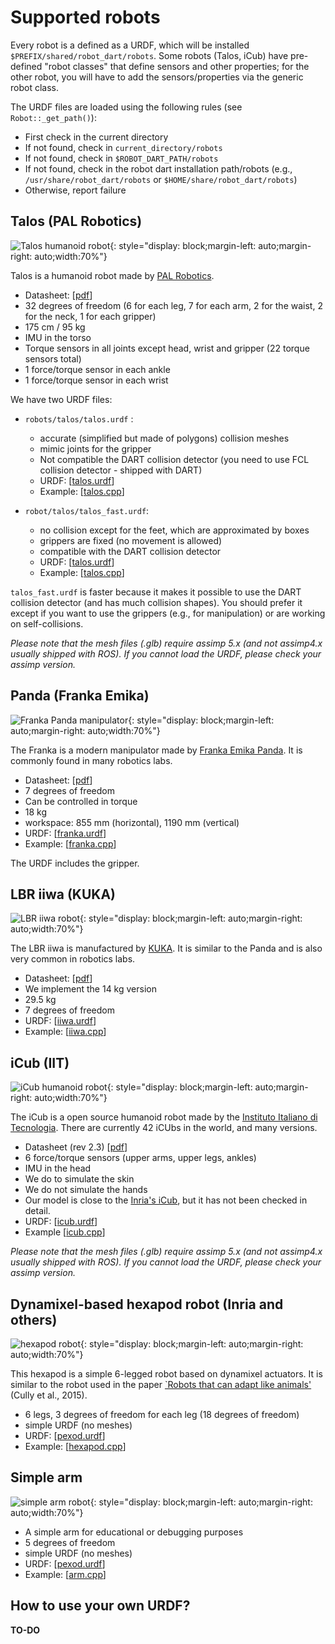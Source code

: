 # Supported robots

Every robot is a defined as a URDF, which will be installed `$PREFIX/shared/robot_dart/robots`. Some robots (Talos, iCub) have pre-defined "robot classes" that define sensors and other properties; for the other robot, you will have to add the sensors/properties via the generic robot class.

The URDF files are loaded using the following rules (see `Robot::_get_path()`):

- First check in the current directory
- If not found, check in `current_directory/robots`
- If not found, check in `$ROBOT_DART_PATH/robots`
- If not found, check in the robot dart installation path/robots (e.g., `/usr/share/robot_dart/robots` or `$HOME/share/robot_dart/robots`)
- Otherwise, report failure

## Talos (PAL Robotics)
![Talos humanoid robot](images/talos.png){: style="display: block;margin-left: auto;margin-right: auto;width:70%"}

Talos is a humanoid robot made by [PAL Robotics](https://pal-robotics.com/robots/talos/).

- Datasheet: [[pdf](https://pal-robotics.com/wp-content/uploads/2019/07/Datasheet_TALOS.pdf)]
- 32 degrees of freedom (6 for each leg, 7 for each arm, 2 for the waist, 2 for the neck, 1 for each gripper)
- 175 cm / 95 kg
- IMU in the torso
- Torque sensors in all joints except head, wrist and gripper (22 torque sensors total)
- 1 force/torque sensor in each ankle
- 1 force/torque sensor in each wrist

We have two URDF files:

- `robots/talos/talos.urdf` :
    * accurate (simplified but made of polygons) collision meshes
    * mimic joints for the gripper
    * Not compatible the DART collision detector (you need to use FCL collision detector - shipped with DART)
    * URDF: [[talos.urdf](https://github.com/resibots/robot_dart/blob/master/robots/talos/talos.urdf)]
    * Example: [[talos.cpp](https://github.com/resibots/robot_dart/blob/master/src/examples/talos.cpp)]

- `robot/talos/talos_fast.urdf`:
    * no collision except for the feet, which are approximated by boxes
    * grippers are fixed (no movement is allowed)
    * compatible with the DART collision detector
    * URDF: [[talos.urdf](https://github.com/resibots/robot_dart/blob/master/robots/talos/talos_fast.urdf)]
    * Example: [[talos.cpp](https://github.com/resibots/robot_dart/blob/master/src/examples/talos_fast.cpp)]

`talos_fast.urdf` is faster because it makes it possible to use the DART collision detector (and has much collision shapes). You should prefer it except if you want to use the grippers (e.g., for manipulation) or are working on self-collisions.

*Please note that the mesh files (.glb) require assimp 5.x (and not assimp4.x usually shipped with ROS). If you cannot load the URDF, please check your assimp version.*

## Panda (Franka Emika)
![Franka Panda manipulator](images/franka.png){: style="display: block;margin-left: auto;margin-right: auto;width:70%"}

The Franka is a modern manipulator made by [Franka Emika Panda](https://www.franka.de/technology). It is commonly found in many robotics labs.

- Datasheet: [[pdf](https://www.generationrobots.com/media/panda-franka-emika-datasheet.pdf)]
- 7 degrees of freedom
- Can be controlled in torque
- 18 kg
- workspace: 855 mm (horizontal), 1190 mm (vertical)
- URDF: [[franka.urdf](https://github.com/resibots/robot_dart/blob/master/robots/franka/franka.urdf)]
- Example: [[franka.cpp](https://github.com/resibots/robot_dart/blob/master/src/examples/franka.cpp)]

The URDF includes the gripper.

## LBR iiwa (KUKA)
![LBR iiwa robot](images/iiwa.png){: style="display: block;margin-left: auto;margin-right: auto;width:70%"}

The LBR iiwa is manufactured by [KUKA](https://www.kuka.com/en-de/products/robot-systems/industrial-robots/lbr-iiwa). It is similar to the Panda and is also very common in robotics labs.

- Datasheet: [[pdf](https://www.kuka.com/-/media/kuka-downloads/imported/6b77eecacfe542d3b736af377562ecaa/db_lbr_iiwa_en.pdf?rev=70ca3521eecc42b9b1a05d0e486119ba&hash=C3DDC2EFE649EFDF75E592892C466D6F)]
- We implement the 14 kg version
- 29.5 kg
- 7 degrees of freedom
- URDF: [[iiwa.urdf](https://github.com/resibots/robot_dart/blob/master/robots/iiwa/iiwa.urdf)]
- Example: [[iiwa.cpp](https://github.com/resibots/robot_dart/blob/master/src/examples/iiwa.cpp)]

## iCub (IIT)
![iCub humanoid robot](images/icub.png){: style="display: block;margin-left: auto;margin-right: auto;width:70%"}

The iCub is a open source humanoid robot made by the [Instituto Italiano di Tecnologia](https://icub.iit.it). There are currently 42 iCUbs in the world, and many versions.

- Datasheet (rev 2.3) [[pdf](https://icub.iit.it/storage/documents/Technical-specs_iCub_robot_Rev_2.3_05082019.pdf)]
- 6 force/torque sensors (upper arms, upper legs, ankles)
- IMU in the head
- We do to simulate the skin
- We do not simulate the hands
- Our model is close to the [Inria's iCub](https://members.loria.fr/JBMouret/robots.html), but it has not been checked in detail.
- URDF: [[icub.urdf](https://github.com/resibots/robot_dart/blob/master/robots/iiwa/icub.urdf)]
- Example [[icub.cpp](https://github.com/resibots/robot_dart/blob/master/src/examples/icub.cpp)]

*Please note that the mesh files (.glb) require assimp 5.x (and not assimp4.x usually shipped with ROS). If you cannot load the URDF, please check your assimp version.*

## Dynamixel-based hexapod robot (Inria and others)
![hexapod robot](images/hexapod.png){: style="display: block;margin-left: auto;margin-right: auto;width:70%"}

This hexapod is a simple 6-legged robot based on dynamixel actuators. It is similar to the robot used in the paper [`Robots that can adapt like animals'](https://www.nature.com/articles/nature14422) (Cully et al., 2015).

- 6 legs, 3 degrees of freedom for each leg (18 degrees of freedom)
- simple URDF (no meshes)
- URDF: [[pexod.urdf](https://github.com/resibots/robot_dart/blob/master/robots/pexod.urdf)]
- Example: [[hexapod.cpp](https://github.com/resibots/robot_dart/blob/master/src/examples/hexapod.cpp)]


## Simple arm
![simple arm robot](images/arm.png){: style="display: block;margin-left: auto;margin-right: auto;width:70%"}

- A simple arm for educational or debugging purposes
- 5 degrees of freedom
- simple URDF (no meshes)
- URDF: [[pexod.urdf](https://github.com/resibots/robot_dart/blob/master/robots/arm.urdf)]
- Example: [[arm.cpp](https://github.com/resibots/robot_dart/blob/master/src/examples/arm.cpp)]

## How to use your own URDF?

**TO-DO**
